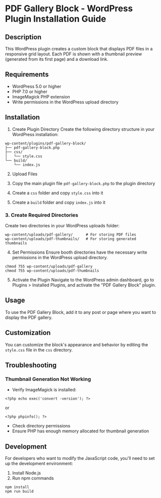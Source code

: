 # PDF Gallery Block - WordPress Plugin Installation Guide

## Description

This WordPress plugin creates a custom block that displays PDF files in a responsive grid layout. Each PDF is shown with a thumbnail preview (generated from its first page) and a download link.

## Requirements

- WordPress 5.0 or higher
- PHP 7.0 or higher
- ImageMagick PHP extension
- Write permissions in the WordPress upload directory

## Installation

1. Create Plugin Directory
   Create the following directory structure in your WordPress installation:

```
wp-content/plugins/pdf-gallery-block/
├── pdf-gallery-block.php
├── css/
│   └── style.css
└── build/
    └── index.js
```

2. Upload Files

1. Copy the main plugin file `pdf-gallery-block.php` to the plugin directory
1. Create a `css` folder and copy `style.css` into it
1. Create a `build` folder and copy `index.js` into it

### 3. Create Required Directories

Create two directories in your WordPress uploads folder:

```
wp-content/uploads/pdf-gallery/      # For storing PDF files
wp-content/uploads/pdf-thumbnails/   # For storing generated thumbnails
```

4. Set Permissions
   Ensure booth directories have the necessary write permissions in the WordPress upload directory.

```
chmod 755 wp-content/uploads/pdf-gallery
chmod 755 wp-content/uploads/pdf-thumbnails
```

5. Activate the Plugin
   Navigate to the WordPress admin dashboard, go to Plugins > Installed Plugins, and activate the "PDF Gallery Block" plugin.

## Usage

To use the PDF Gallery Block, add it to any post or page where you want to display the PDF gallery.

## Customization

You can customize the block's appearance and behavior by editing the `style.css` file in the `css` directory.

## Troubleshooting

### Thumbnail Generation Not Working

- Verify ImageMagick is installed:

```
<?php echo exec('convert -version'); ?>
```

or

```
<?php phpinfo(); ?>
```

- Check directory permissions
- Ensure PHP has enough memory allocated for thumbnail generation

## Development

For developers who want to modify the JavaScript code, you'll need to set up the development environment:

1. Install Node.js
2. Run npm commands

```
npm install
npm run build
```
